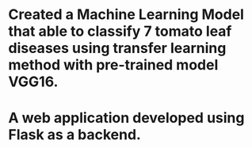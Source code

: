 # Created a Machine Learning Model that able to classify 7 tomato leaf diseases using transfer learning method with pre-trained model VGG16.
# A web application developed using Flask as a backend.

